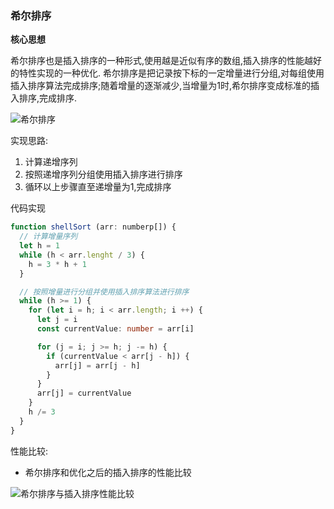 ### 希尔排序

**核心思想**

希尔排序也是插入排序的一种形式,使用越是近似有序的数组,插入排序的性能越好的特性实现的一种优化.
希尔排序是把记录按下标的一定增量进行分组,对每组使用插入排序算法完成排序;随着增量的逐渐减少,当增量为1时,希尔排序变成标准的插入排序,完成排序.

![希尔排序](http://linyimin-blog.oss-cn-beijing.aliyuncs.com/cjls4kafg0000ickhkl4198mm.png)

实现思路:
1. 计算递增序列
2. 按照递增序列分组使用插入排序进行排序
3. 循环以上步骤直至递增量为1,完成排序

代码实现
```typescript
function shellSort (arr: numberp[]) {
  // 计算增量序列
  let h = 1
  while (h < arr.lenght / 3) {
    h = 3 * h + 1
  }

  // 按照增量进行分组并使用插入排序算法进行排序
  while (h >= 1) {
    for (let i = h; i < arr.length; i ++) {
      let j = i
      const currentValue: number = arr[i]

      for (j = i; j >= h; j -= h) {
        if (currentValue < arr[j - h]) {
          arr[j] = arr[j - h]
        }
      }
      arr[j] = currentValue
    }
    h /= 3
  }
}
```

性能比较:

- 希尔排序和优化之后的插入排序的性能比较

![希尔排序与插入排序性能比较](http://linyimin-blog.oss-cn-beijing.aliyuncs.com/cjlqoa62n0000qjkhqspp45zr.png)
